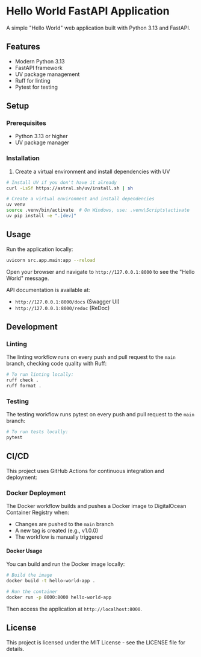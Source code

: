 # Hello World FastAPI Application

A simple "Hello World" web application built with Python 3.13 and FastAPI.

## Features

- Modern Python 3.13
- FastAPI framework
- UV package management
- Ruff for linting
- Pytest for testing

## Setup

### Prerequisites

- Python 3.13 or higher
- UV package manager

### Installation

1. Create a virtual environment and install dependencies with UV

```bash
# Install UV if you don't have it already
curl -LsSf https://astral.sh/uv/install.sh | sh

# Create a virtual environment and install dependencies
uv venv
source .venv/bin/activate  # On Windows, use: .venv\Scripts\activate
uv pip install -e ".[dev]"
```

## Usage

Run the application locally:

```bash
uvicorn src.app.main:app --reload
```

Open your browser and navigate to `http://127.0.0.1:8000` to see the "Hello World" message.

API documentation is available at:

- `http://127.0.0.1:8000/docs` (Swagger UI)
- `http://127.0.0.1:8000/redoc` (ReDoc)

## Development

### Linting

The linting workflow runs on every push and pull request to the `main` branch, checking code quality with Ruff:

```bash
# To run linting locally:
ruff check .
ruff format .
```

### Testing

The testing workflow runs pytest on every push and pull request to the `main` branch:

```bash
# To run tests locally:
pytest
```

## CI/CD

This project uses GitHub Actions for continuous integration and deployment:

### Docker Deployment

The Docker workflow builds and pushes a Docker image to DigitalOcean Container Registry when:

- Changes are pushed to the `main` branch
- A new tag is created (e.g., v1.0.0)
- The workflow is manually triggered

#### Docker Usage

You can build and run the Docker image locally:

```bash
# Build the image
docker build -t hello-world-app .

# Run the container
docker run -p 8000:8000 hello-world-app
```

Then access the application at `http://localhost:8000`.

## License

This project is licensed under the MIT License - see the LICENSE file for details.
